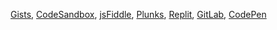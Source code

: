 [Gists](https://gist.github.com/davestacey),
[CodeSandbox](https://codesandbox.io/u/davestacey),
[jsFiddle](http://jsfiddle.net/user/dashboard/),
[Plunks](http://plnkr.co/users/davestacey/plunks),
[Replit](https://replit.com/@daves),
[GitLab](https://gitlab.com/davecode),
[CodePen](https://codepen.io/daviddave)
